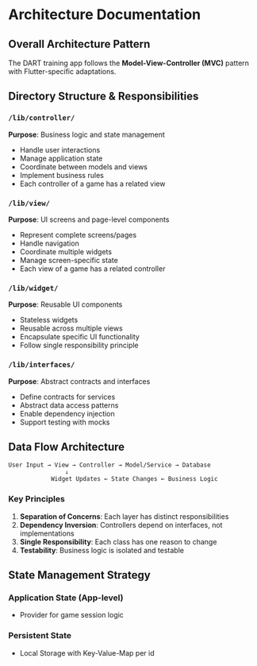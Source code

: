 # Architecture Documentation

## Overall Architecture Pattern
The DART training app follows the **Model-View-Controller (MVC)** pattern with Flutter-specific adaptations.

## Directory Structure & Responsibilities

### `/lib/controller/`
**Purpose**: Business logic and state management
- Handle user interactions
- Manage application state
- Coordinate between models and views
- Implement business rules
- Each controller of a game has a related view

### `/lib/view/`
**Purpose**: UI screens and page-level components
- Represent complete screens/pages
- Handle navigation
- Coordinate multiple widgets
- Manage screen-specific state
- Each view of a game has a related controller

### `/lib/widget/`
**Purpose**: Reusable UI components
- Stateless widgets
- Reusable across multiple views
- Encapsulate specific UI functionality
- Follow single responsibility principle

### `/lib/interfaces/`
**Purpose**: Abstract contracts and interfaces
- Define contracts for services
- Abstract data access patterns
- Enable dependency injection
- Support testing with mocks

## Data Flow Architecture

```
User Input → View → Controller → Model/Service → Database
                ↓
            Widget Updates ← State Changes ← Business Logic
```

### Key Principles
1. **Separation of Concerns**: Each layer has distinct responsibilities
2. **Dependency Inversion**: Controllers depend on interfaces, not implementations
3. **Single Responsibility**: Each class has one reason to change
4. **Testability**: Business logic is isolated and testable

## State Management Strategy

### Application State (App-level)
- Provider for game session logic

### Persistent State
- Local Storage with Key-Value-Map per id
